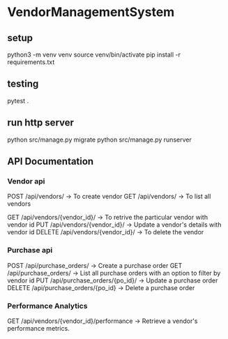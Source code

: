 # VendorManagementSystem


## setup 

python3 -m venv venv
source venv/bin/activate
pip install -r requirements.txt


## testing
pytest .

## run http server
python src/manage.py migrate
python src/manage.py runserver

## API Documentation

### Vendor api
POST /api/vendors/ -> To create vendor
GET /api/vendors/ -> To list all vendors
 
GET /api/vendors/{vendor_id}/ -> To retrive the particular vendor with vendor id
PUT /api/vendors/{vendor_id}/ -> Update a vendor's details with vendor id
DELETE /api/vendors/{vendor_id}/ -> To delete the vendor

### Purchase api
POST /api/purchase_orders/ ->  Create a purchase order
GET /api/purchase_orders/ -> List all purchase orders with an option to filter by vendor id
PUT /api/purchase_orders/{po_id}/ -> Update a purchase order
DELETE /api/purchase_orders/{po_id} -> Delete a purchase order

### Performance Analytics
GET /api/vendors/{vendor_id}/performance -> Retrieve a vendor's performance metrics.
